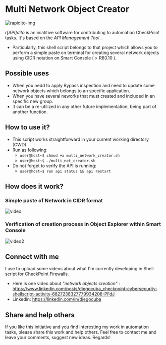 

# Multi Network Object Creator #
![rapidito-img](https://user-images.githubusercontent.com/15971140/129296008-cec4df7f-a828-4b1d-875d-9796e2e5f6f1.JPG)

*r[API]dito* is an iniatitive software for contributing to automation CheckPoint tasks. It's based on the _API Management Tool_ .

- Particularly, this shell script belongs to that project which allows you to perform a simple paste on terminal for creating several network objects using CIDR notation on Smart Console ( > R80.10 ).
## Possible uses ##
- When you nedd to apply Bypass inspection and need to update some network objects which belongs to an specific application.
- When you have several neworks that must created and included in an specific new group. 
- It can be a re-utilized in any other future implementation, being part of another function.

## How to use it? ##
- This script works straightforward in your current working directory (CWD).
- Run as following: 
  - `user@host~$ chmod +x multi_network_creator.sh`
  - `user@host~$ ./multi_net_creator.sh` 
- Do not forget to verify the API is running: 
  - `user@host~$ run api status && api restart ` 

## How does it work? ##
### Simple paste of Network in CIDR format  ###
![video](https://user-images.githubusercontent.com/15971140/129293935-218a8743-917b-445f-8155-162b4c9c2204.gif)
### Verification of creation process in Object Explorer within Smart Console ###
![video2](https://user-images.githubusercontent.com/15971140/129294281-1c555ccd-13ee-4d04-958c-8eae962b894a.gif)

## Connect with me ##
I use to upload some videos about what I'm currently developing in Shell script for CheckPoint Firewalls.
- Here is one video about _"network objects creation"_ : https://www.linkedin.com/posts/diegocuba_checkpoint-cybersecurity-shellscript-activity-6827238327779934208-PFdJ 
- Linkedin: https://linkedin.com/in/diegocuba

## Share and help others ##
If you like this initiative and you find interesting my work in automation tasks, please share this work and help others. Feel free to contact me and leave your comments, suggest new ideas. Regards! 
